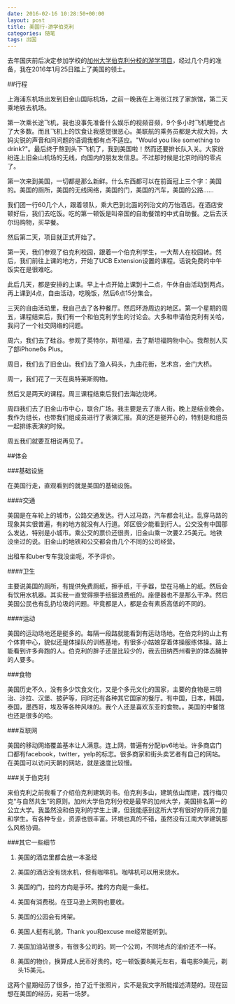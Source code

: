 ```yaml
---
date: 2016-02-16 10:28:50+00:00
layout: post
title: 美国行-游学伯克利
categories: 随笔
tags: 出国
---
```

 
去年国庆前后决定参加学校的[加州大学伯克利分校的游学项目](http://guojiaochu.jiangnan.edu.cn/Detail.asp?ID=1235&ClassID=7)，经过几个月的准备，我在2016年1月25日踏上了美国的领土。

##行程

上海浦东机场出发到旧金山国际机场，之前一晚我在上海张江找了家旅馆，第二天乘地铁去机场。

第一次乘长途飞机，我也没事先准备什么娱乐的视频音频，9个多小时飞机睡觉占了大多数。而且飞机上的饮食让我感觉很恶心。美联航的乘务员都是大叔大妈，大妈尖锐的声音和问问题的语调我都有点不适应。"Would you like something to drink?"。最后终于熬到头下飞机了，我到美国啦！然而还要排长队入关。大家纷纷连上旧金山机场的无线，向国内的朋友发信息。不过那时候是北京时间的零点了。

第一次来到美国，一切都是那么新鲜。什么东西都可以在前面冠上三个字：美国的。美国的厕所，美国的无线网络，美国的门，美国的汽车，美国的公路……

我们团一行60几个人，跟着领队，乘大巴到北面的列治文的万怡酒店。在酒店安顿好后，我们去吃饭。吃的第一顿饭是叫帝国的自助餐馆的中式自助餐。之后去沃尔玛购物，买早餐。

然后第二天，项目就正式开始了。

第一天，我们参观了伯克利校园，跟着一个伯克利学生，一大帮人在校园转。然后，我们前往上课的地方，开始了UCB Extension设置的课程。话说免费的中午饭实在是很难吃。

此后几天，都是安排的上课。早上十点开始上课到十二点，午休自由活动到两点。再上课到4点，自由活动，吃晚饭，然后6点15分集合。

三天的自由活动里，我自己去了各种餐厅。然后环游周边的地区。第一个星期的周五，课程结束后，我们有一个和伯克利学生的讨论会。大多和申请伯克利有关哈，我问了一个社交网络的问题。

周六，我们去了硅谷。参观了英特尔，斯坦福，去了斯坦福购物中心。我帮别人买了部iPhone6s Plus。

周日，我们去了旧金山。我们去了渔人码头，九曲花街，艺术宫，金门大桥。

周一，我们花了一天在奥特莱斯购物。

然后又是两天的课程。周三课程结束后我们去海边烧烤。

周四我们去了旧金山市中心，联合广场。我主要是去了唐人街。晚上是结业晚会。我作为组长，也带我们组成员进行了表演汇报。真的还是挺开心的，特别是和组员一起排练表演的时候。

周五我们就要互相说再见了。

##体会

###基础设施

在美国行走，直观看到的就是美国的基础设施。

####交通

美国是在车轮上的城市，公路交通发达。行人过马路，汽车都会礼让。乱穿马路的现象其实很普遍，有的地方就没有人行道。郊区很少能看到行人。公交没有中国那么发达，特别是小城市。乘公交的票价还很贵，旧金山乘一次要2.25美元。地铁没坐过的说。旧金山的地铁和公交都会由几个不同的公司经营。

出租车和uber专车我没坐呃，不予评价。

####卫生

主要说美国的厕所，有提供免费厕纸，擦手纸，干手器，垫在马桶上的纸。然后会有饮用水机器。其实我一直觉得擦手纸挺浪费纸的。座便器也不是那么干净。然后美国公民也有乱扔垃圾的问题。毕竟都是人，都是会有素质高低的不同的。

####运动

美国的运动场地还是挺多的。每隔一段路就能看到有运动场地。在伯克利的山上有个体育中心，貌似还是体操队的训练基地，有很多小姑娘穿着体操服练体操。路上能看到许多奔跑的人。伯克利的胖子还是比较少的，我去田纳西州看到的体态臃肿的人要多。

###食物

美国历史不久，没有多少饮食文化，又是个多元文化的国家，主要的食物是三明治、沙拉、汉堡、披萨等，同时还有各种其它国家的餐厅。有中国，日本，韩国，泰国，墨西哥，埃及等各种风味的。我个人还是喜欢东亚的食物。。美国的中餐馆也还是很多的哈。

###互联网

美国的移动网络覆盖基本让人满意。连上网，普遍有分配ipv6地址。许多商店门口都有facebook，twitter，yelp的标志。很多商家和街头卖艺者有自己的网站。在美国可以访问天朝的网站，就是速度比较慢。

###关于伯克利

来伯克利之前我看了介绍伯克利建筑的书。伯克利多山，建筑依山而建，践行梅贝克“与自然共生”的原则。加州大学伯克利分校是最早的加州大学，美国排名第一的公立大学。我虽然没和伯克利的学生上课，但我能感到这所大学有很好的师资力量和学生。有各种专业，资源也很丰富。环境也真的不错，虽然没有江南大学建筑那么风格协调。

###其它一些细节

1. 美国的酒店里都会放一本圣经

2. 美国的酒店没有烧水机，但有咖啡机。咖啡机可以用来烧水。

3. 美国的门，拉的方向是手环。推的方向是一条杠。

4. 美国有消费税。在亚马逊上网购也要收。

5. 美国的公园会有烤架。

6. 美国人挺有礼貌，Thank you和excuse me经常能听到。

7. 美国加油站很多，有很多公司的。同一个公司，不同地点的油价还不一样。

8. 美国的物价，换算成人民币好贵的。吃一顿饭要8美元左右，看电影9美元，剃头15美元。

这两个星期经历了很多，拍了近千张照片，实不是我文字所能描述清楚的。现在回想在美国的经历，宛若一场梦。
